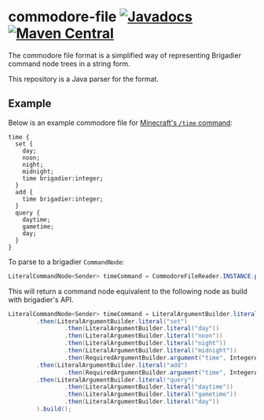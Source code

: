 # commodore-file  [![Javadocs](https://javadoc.io/badge/me.lucko/commodore-file.svg)](https://javadoc.io/doc/me.lucko/commodore-file) [![Maven Central](https://maven-badges.herokuapp.com/maven-central/me.lucko/commodore-file/badge.svg)](https://maven-badges.herokuapp.com/maven-central/me.lucko/commodore-file)

The commodore file format is a simplified way of representing Brigadier command node trees in a string form.

This repository is a Java parser for the format.

## Example
Below is an example commodore file for [Minecraft's `/time` command](https://minecraft.gamepedia.com/Commands/time):

```
time {
  set {
    day;
    noon;
    night;
    midnight;
    time brigadier:integer;
  }
  add {
    time brigadier:integer;
  }
  query {
    daytime;
    gametime;
    day;
  }
}
```

To parse to a brigadier `CommandNode`:

```java
LiteralCommandNode<Sender> timeCommand = CommodoreFileReader.INSTANCE.parse(new File("time.commodore"));
```

This will return a command node equivalent to the following node as build with brigadier's API.

```java
LiteralCommandNode<Sender> timeCommand = LiteralArgumentBuilder.literal("time")
        .then(LiteralArgumentBuilder.literal("set")
                .then(LiteralArgumentBuilder.literal("day"))
                .then(LiteralArgumentBuilder.literal("noon"))
                .then(LiteralArgumentBuilder.literal("night"))
                .then(LiteralArgumentBuilder.literal("midnight"))
                .then(RequiredArgumentBuilder.argument("time", IntegerArgumentType.integer())))
        .then(LiteralArgumentBuilder.literal("add")
                .then(RequiredArgumentBuilder.argument("time", IntegerArgumentType.integer())))
        .then(LiteralArgumentBuilder.literal("query")
                .then(LiteralArgumentBuilder.literal("daytime"))
                .then(LiteralArgumentBuilder.literal("gametime"))
                .then(LiteralArgumentBuilder.literal("day"))
        ).build();
```
